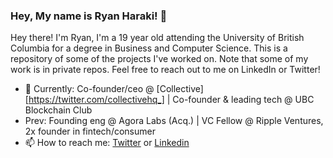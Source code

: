 ### Hey, My name is Ryan Haraki! 👋

Hey there! I'm Ryan, I'm a 19 year old attending the University of British Columbia for a degree in Business and Computer Science. This is a repository of some of the projects I've worked on. Note that some of my work is in private repos. Feel free to reach out to me on LinkedIn or Twitter!

- 🌱 Currently: Co-founder/ceo @ [Collective][https://twitter.com/collectivehq_] | Co-founder & leading tech @ UBC Blockchain Club
- Prev: Founding eng @ Agora Labs (Acq.) | VC Fellow @ Ripple Ventures, 2x founder in fintech/consumer
- 📫 How to reach me: [Twitter](https://twitter.com/ryanharaki_) or [Linkedin](https://www.linkedin.com/in/ryan-haraki)
